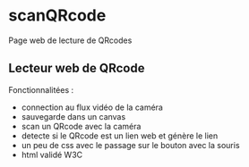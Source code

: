 # scanQRcode
Page web de lecture de QRcodes

## Lecteur web de QRcode

Fonctionnalitées :
* connection au flux vidéo de la caméra
* sauvegarde dans un canvas
* scan un QRcode avec la caméra
* detecte si le QRcode est un lien web et génère le lien
* un peu de css avec le passage sur le bouton avec la souris
* html validé W3C
